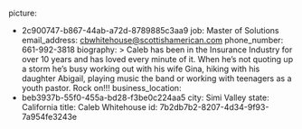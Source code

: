 picture:
  - 2c900747-b867-44ab-a72d-8789885c3aa9
job: Master of Solutions
email_address: cbwhitehouse@scottishamerican.com
phone_number: 661-992-3818
biography: >
  Caleb has been in the Insurance Industry for over 10 years and has loved every minute of it. When
  he’s not quoting up a storm he’s busy working out with his wife Gina, hiking with his daughter
  Abigail, playing music the band or working with teenagers as a youth pastor. Rock on!!!
business_location:
  - beb3937b-55f0-455a-bd28-f3be0c224aa5
city: Simi Valley
state: California
title: Caleb Whitehouse
id: 7b2db7b2-8207-4d34-9f93-7a954fe3243e
